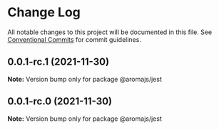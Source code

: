 # Change Log

All notable changes to this project will be documented in this file.
See [Conventional Commits](https://conventionalcommits.org) for commit guidelines.

## 0.0.1-rc.1 (2021-11-30)

**Note:** Version bump only for package @aromajs/jest





## 0.0.1-rc.0 (2021-11-30)

**Note:** Version bump only for package @aromajs/jest
